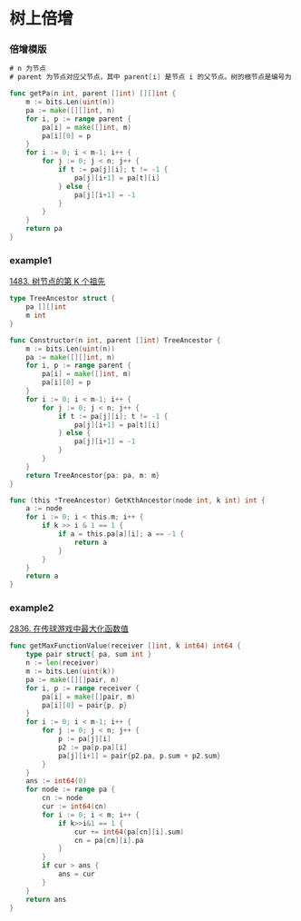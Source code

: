 # 树上倍增

### 倍增模版
```go showLineNumbers
# n 为节点
# parent 为节点对应父节点，其中 parent[i] 是节点 i 的父节点。树的根节点是编号为 0 的节点。

func getPa(n int, parent []int) [][]int {
    m := bits.Len(uint(n))
	pa := make([][]int, n)
	for i, p := range parent {
		pa[i] = make([]int, m)
		pa[i][0] = p
	}
	for i := 0; i < m-1; i++ {
		for j := 0; j < n; j++ {
			if t := pa[j][i]; t != -1 {
				pa[j][i+1] = pa[t][i]
			} else {
				pa[j][i+1] = -1
			}
		}
	}
	return pa
}
```

### example1
[1483. 树节点的第 K 个祖先](https://leetcode.cn/problems/kth-ancestor-of-a-tree-node/description/)
```go showLineNumbers
type TreeAncestor struct {
	pa [][]int
	m int
}

func Constructor(n int, parent []int) TreeAncestor {
	m := bits.Len(uint(n))
	pa := make([][]int, n)
	for i, p := range parent {
		pa[i] = make([]int, m)
		pa[i][0] = p
	}
	for i := 0; i < m-1; i++ {
		for j := 0; j < n; j++ {
			if t := pa[j][i]; t != -1 {
				pa[j][i+1] = pa[t][i]
			} else {
				pa[j][i+1] = -1
			}
		}
	}
	return TreeAncestor{pa: pa, m: m}
}

func (this *TreeAncestor) GetKthAncestor(node int, k int) int {
	a := node
	for i := 0; i < this.m; i++ {
		if k >> i & 1 == 1 {
			if a = this.pa[a][i]; a == -1 {
				return a
			}
		}
	}
	return a
}
```

### example2
[2836. 在传球游戏中最大化函数值](https://leetcode.cn/problems/maximize-value-of-function-in-a-ball-passing-game/description/)
```go showLineNumbers
func getMaxFunctionValue(receiver []int, k int64) int64 {
	type pair struct{ pa, sum int }
	n := len(receiver)
	m := bits.Len(uint(k))
	pa := make([][]pair, n)
	for i, p := range receiver {
		pa[i] = make([]pair, m)
		pa[i][0] = pair{p, p}
	}
	for i := 0; i < m-1; i++ {
		for j := 0; j < n; j++ {
			p := pa[j][i]
			p2 := pa[p.pa][i]
			pa[j][i+1] = pair{p2.pa, p.sum + p2.sum}
		}
	}
	ans := int64(0)
	for node := range pa {
		cn := node
		cur := int64(cn)
		for i := 0; i < m; i++ {
			if k>>i&1 == 1 {
				cur += int64(pa[cn][i].sum)
				cn = pa[cn][i].pa
			}
		}
		if cur > ans {
			ans = cur
		}
	}
	return ans
}
```